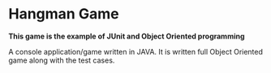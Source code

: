# Hangman Game

**This game is the example of JUnit and Object Oriented programming**

A console application/game written in JAVA.
It is written full Object Oriented game along with the test cases.

